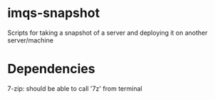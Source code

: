 # imqs-snapshot
Scripts for taking a snapshot of a server and deploying it on another server/machine

# Dependencies
7-zip: should be able to call '7z' from terminal
